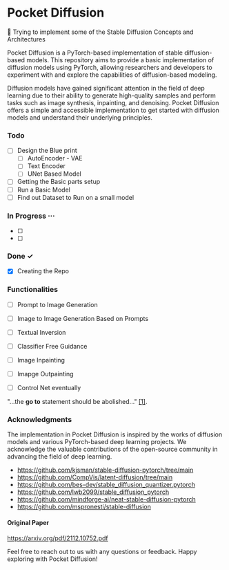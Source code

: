 # Pocket Diffusion

:pinched_fingers:	 Trying to implement some of the Stable Diffusion Concepts and Architectures

Pocket Diffusion is a PyTorch-based implementation of stable diffusion-based models. This repository aims to provide a basic implementation of diffusion models using PyTorch, allowing researchers and developers to experiment with and explore the capabilities of diffusion-based modeling.

Diffusion models have gained significant attention in the field of deep learning due to their ability to generate high-quality samples and perform tasks such as image synthesis, inpainting, and denoising. Pocket Diffusion offers a simple and accessible implementation to get started with diffusion models and understand their underlying principles.


### Todo 
- [ ] Design the Blue print
  - [ ] AutoEncoder - VAE
  - [ ] Text Encoder
  - [ ] UNet Based Model
- [ ] Getting the Basic parts setup
- [ ] Run a Basic Model
- [ ] Find out Dataset to Run on a small model
### In Progress ···

- [ ] 
- [ ] 

### Done ✓

- [x] Creating the Repo



### Functionalities

- [ ] Prompt to Image Generation
- [ ] Image to Image Generation Based on Prompts
- [ ] Textual Inversion
- [ ] Classifier Free Guidance
- [ ] Image Inpainting 
- [ ] Imapge Outpainting 
- [ ] Control Net eventually


"...the **go to** statement should be abolished..." [[1]](#1).


### Acknowledgments

The implementation in Pocket Diffusion is inspired by the works of diffusion models and various PyTorch-based deep learning projects. We acknowledge the valuable contributions of the open-source community in advancing the field of deep learning.

- https://github.com/kjsman/stable-diffusion-pytorch/tree/main
- https://github.com/CompVis/latent-diffusion/tree/main
- https://github.com/bes-dev/stable_diffusion_quantizer.pytorch
- https://github.com/lwb2099/stable_diffusion_pytorch
- https://github.com/mindforge-ai/neat-stable-diffusion-pytorch
- https://github.com/mspronesti/stable-diffusion
#### Original Paper
https://arxiv.org/pdf/2112.10752.pdf

Feel free to reach out to us with any questions or feedback. Happy exploring with Pocket Diffusion!